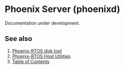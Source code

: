 # Phoenix Server (phoenixd)

Documentation under development.

## See also

1. [Phoenix-RTOS disk tool](psdisk.md)
2. [Phoenix-RTOS Host Utilities](README.md)
3. [Table of Contents](../README.md)
